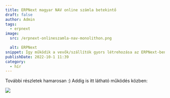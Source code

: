 ```yaml
---
title: ERPNext magyar NAV online számla betekintő
draft: false
author: Admin
tags:
  - erpnext
image:
  src: /erpnext-onlineszamla-nav-monolithon.png

  alt: ERPNext
snippet: Így működik a vevők/szállítók gyors létrehozása az ERPNext-ben. Ehhez a NAV online számla rendszeréből adószám alapján kapjuk az adatot. Ez az ERPNext magyar NAV kompatibilis számlázás alapja.
publishDate: 2022-10-1 11:39
category:
  - hír
---
```


További részletek hamarosan :) Addig is itt látható működés közben:

<img src="/images/jFrMpG9.gif">
